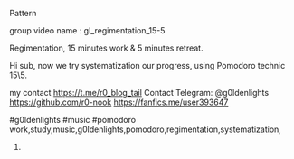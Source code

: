 Pattern

group video name : gl_regimentation_15-5

Regimentation, 15 minutes work & 5 minutes retreat.

Hi sub, now we try systematization our progress, using Pomodoro technic 15\5.

my contact
https://t.me/r0_blog_tail
Contact Telegram: @g0ldenlights 
https://github.com/r0-nook
https://fanfics.me/user393647

#g0ldenlights #music #pomodoro
work,study,music,g0ldenlights,pomodoro,regimentation,systematization,

1. 